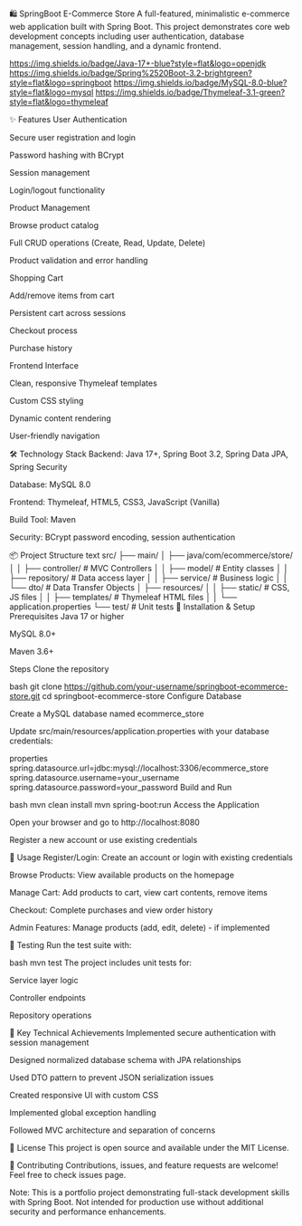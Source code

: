 🛍️ SpringBoot E-Commerce Store
A full-featured, minimalistic e-commerce web application built with Spring Boot. This project demonstrates core web development concepts including user authentication, database management, session handling, and a dynamic frontend.

https://img.shields.io/badge/Java-17+-blue?style=flat&logo=openjdk
https://img.shields.io/badge/Spring%2520Boot-3.2-brightgreen?style=flat&logo=springboot
https://img.shields.io/badge/MySQL-8.0-blue?style=flat&logo=mysql
https://img.shields.io/badge/Thymeleaf-3.1-green?style=flat&logo=thymeleaf

✨ Features
User Authentication

Secure user registration and login

Password hashing with BCrypt

Session management

Login/logout functionality

Product Management

Browse product catalog

Full CRUD operations (Create, Read, Update, Delete)

Product validation and error handling

Shopping Cart

Add/remove items from cart

Persistent cart across sessions

Checkout process

Purchase history

Frontend Interface

Clean, responsive Thymeleaf templates

Custom CSS styling

Dynamic content rendering

User-friendly navigation

🛠️ Technology Stack
Backend: Java 17+, Spring Boot 3.2, Spring Data JPA, Spring Security

Database: MySQL 8.0

Frontend: Thymeleaf, HTML5, CSS3, JavaScript (Vanilla)

Build Tool: Maven

Security: BCrypt password encoding, session authentication

📦 Project Structure
text
src/
├── main/
│   ├── java/com/ecommerce/store/
│   │   ├── controller/     # MVC Controllers
│   │   ├── model/          # Entity classes
│   │   ├── repository/     # Data access layer
│   │   ├── service/        # Business logic
│   │   └── dto/            # Data Transfer Objects
│   ├── resources/
│   │   ├── static/         # CSS, JS files
│   │   ├── templates/      # Thymeleaf HTML files
│   │   └── application.properties
└── test/                   # Unit tests
🚀 Installation & Setup
Prerequisites
Java 17 or higher

MySQL 8.0+

Maven 3.6+

Steps
Clone the repository

bash
git clone https://github.com/your-username/springboot-ecommerce-store.git
cd springboot-ecommerce-store
Configure Database

Create a MySQL database named ecommerce_store

Update src/main/resources/application.properties with your database credentials:

properties
spring.datasource.url=jdbc:mysql://localhost:3306/ecommerce_store
spring.datasource.username=your_username
spring.datasource.password=your_password
Build and Run

bash
mvn clean install
mvn spring-boot:run
Access the Application

Open your browser and go to http://localhost:8080

Register a new account or use existing credentials

📖 Usage
Register/Login: Create an account or login with existing credentials

Browse Products: View available products on the homepage

Manage Cart: Add products to cart, view cart contents, remove items

Checkout: Complete purchases and view order history

Admin Features: Manage products (add, edit, delete) - if implemented

🧪 Testing
Run the test suite with:

bash
mvn test
The project includes unit tests for:

Service layer logic

Controller endpoints

Repository operations

🌟 Key Technical Achievements
Implemented secure authentication with session management

Designed normalized database schema with JPA relationships

Used DTO pattern to prevent JSON serialization issues

Created responsive UI with custom CSS

Implemented global exception handling

Followed MVC architecture and separation of concerns

📝 License
This project is open source and available under the MIT License.

🤝 Contributing
Contributions, issues, and feature requests are welcome! Feel free to check issues page.

Note: This is a portfolio project demonstrating full-stack development skills with Spring Boot. Not intended for production use without additional security and performance enhancements.
